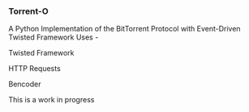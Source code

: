 ### Torrent-O
A Python Implementation of the BitTorrent Protocol with Event-Driven Twisted Framework
Uses - 

Twisted Framework

HTTP Requests

Bencoder

This is a work in progress
